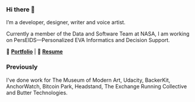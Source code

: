 ### Hi there 👋

I’m a developer, designer, writer and voice artist.

Currently a member of the Data and Software Team at NASA, I am working on PersEIDS—Personalized EVA Informatics and Decision Support.

🔭 **[Portfolio](https://hannahmanfredi.github.io/HannahManfredi/)** | 🚀 **[Resume](https://hannahmanfredi.github.io/HannahManfredi/resume.html)**

### Previously

I've done work for The Museum of Modern Art, Udacity, BackerKit, AnchorWatch, Bitcoin Park, Headstand, The Exchange Running Collective and Butter Technologies.